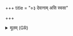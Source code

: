 +++
title = "०३ देवानाम् असि स्वसा"

+++
<details><summary>मूलम् (GR)</summary>

देवानाम् असि स्वसा  
मरुताम् असि सञ्चरी ।  
यं जीवम् अश्नुषे त्वं  
न स रिष्याति पूरुषः ॥
</details>